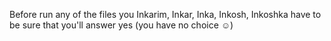 Before run any of the files you Inkarim, Inkar, Inka, Inkosh, Inkoshka have to be sure that you'll answer yes (you have no choice ☺️)
